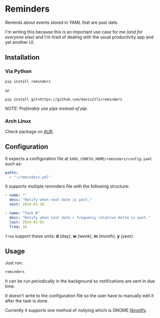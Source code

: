 # Reminders

Reminds about events stored in YAML that are past date.

I'm writing this because this is an important use case for me _(and for everyone else)_ and I'm tired of dealing with the usual productivity app and yet another UI.

## Installation

### Via Python

`pip install reminders`

or

`pip install git+https://github.com/danisztls/reminders`

_NOTE: Preferably use pipx instead of pip._

### Arch Linux

Check package on [AUR](https://aur.archlinux.org/packages/reminders-git/).

## Configuration

It expects a configuration file at `$XDG_CONFIG_HOME/reminders/config.yaml` such as:

```yaml
paths:
  - "~/reminders.yml"
```

It supports multiple reminders file with the following structure:

```yaml
- name: ""
  desc: "Notify when next date is past."
  next: 2024-01-30

- name: "Task B"
  desc: "Notify when last date + frequency relative delta is past."
  last: 2024-01-01
  freq: 1m
```

`freq` support these units: **d** _(day)_, **w** _(week)_, **m** _(month)_, **y** _(year)_.

## Usage

Just run:

```sh
reminders
```

It can be run periodically in the background so notifications are sent in due time.

It doesn't write to the configuration file so the user have to manually edit it after the task is done.

Currently it supports one method of notiying which is GNOME [libnotify](https://gitlab.gnome.org/GNOME/libnotify).
